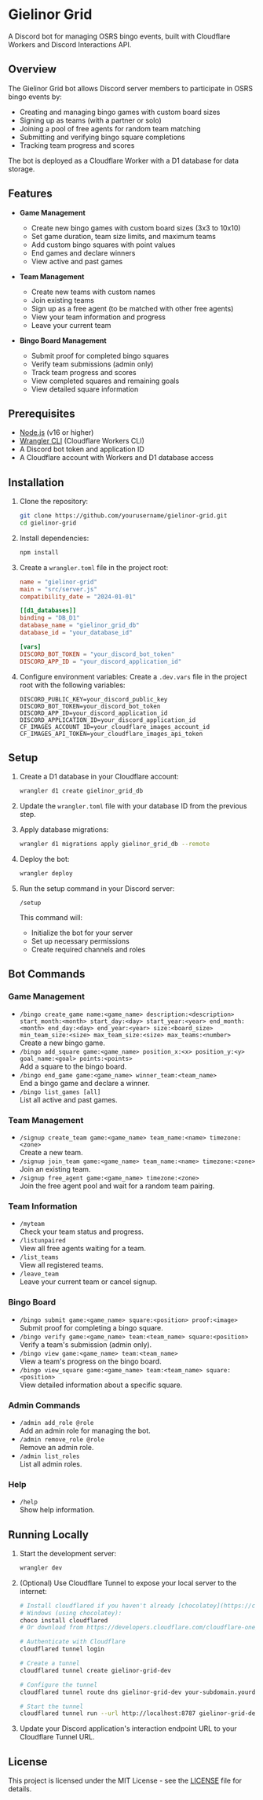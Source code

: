 # Gielinor Grid

A Discord bot for managing OSRS bingo events, built with Cloudflare Workers and Discord Interactions API.

## Overview

The Gielinor Grid bot allows Discord server members to participate in OSRS bingo events by:

- Creating and managing bingo games with custom board sizes
- Signing up as teams (with a partner or solo)
- Joining a pool of free agents for random team matching
- Submitting and verifying bingo square completions
- Tracking team progress and scores

The bot is deployed as a Cloudflare Worker with a D1 database for data storage.

## Features

- **Game Management**
  - Create new bingo games with custom board sizes (3x3 to 10x10)
  - Set game duration, team size limits, and maximum teams
  - Add custom bingo squares with point values
  - End games and declare winners
  - View active and past games

- **Team Management**
  - Create new teams with custom names
  - Join existing teams
  - Sign up as a free agent (to be matched with other free agents)
  - View your team information and progress
  - Leave your current team

- **Bingo Board Management**
  - Submit proof for completed bingo squares
  - Verify team submissions (admin only)
  - Track team progress and scores
  - View completed squares and remaining goals
  - View detailed square information

## Prerequisites

- [Node.js](https://nodejs.org/) (v16 or higher)
- [Wrangler CLI](https://developers.cloudflare.com/workers/wrangler/install-and-update/) (Cloudflare Workers CLI)
- A Discord bot token and application ID
- A Cloudflare account with Workers and D1 database access

## Installation

1. Clone the repository:
   ```bash
   git clone https://github.com/yourusername/gielinor-grid.git
   cd gielinor-grid
   ```

2. Install dependencies:
   ```bash
   npm install
   ```

3. Create a `wrangler.toml` file in the project root:
   ```toml
   name = "gielinor-grid"
   main = "src/server.js"
   compatibility_date = "2024-01-01"

   [[d1_databases]]
   binding = "DB_D1"
   database_name = "gielinor_grid_db"
   database_id = "your_database_id"

   [vars]
   DISCORD_BOT_TOKEN = "your_discord_bot_token"
   DISCORD_APP_ID = "your_discord_application_id"
   ```

4. Configure environment variables:
   Create a `.dev.vars` file in the project root with the following variables:
   ```
   DISCORD_PUBLIC_KEY=your_discord_public_key
   DISCORD_BOT_TOKEN=your_discord_bot_token
   DISCORD_APP_ID=your_discord_application_id
   DISCORD_APPLICATION_ID=your_discord_application_id
   CF_IMAGES_ACCOUNT_ID=your_cloudflare_images_account_id
   CF_IMAGES_API_TOKEN=your_cloudflare_images_api_token
   ```

## Setup

1. Create a D1 database in your Cloudflare account:
   ```bash
   wrangler d1 create gielinor_grid_db
   ```

2. Update the `wrangler.toml` file with your database ID from the previous step.

3. Apply database migrations:
   ```bash
   wrangler d1 migrations apply gielinor_grid_db --remote
   ```

4. Deploy the bot:
   ```bash
   wrangler deploy
   ```

5. Run the setup command in your Discord server:
   ```
   /setup
   ```
   This command will:
   - Initialize the bot for your server
   - Set up necessary permissions
   - Create required channels and roles

## Bot Commands

### Game Management
- `/bingo create_game name:<game_name> description:<description> start_month:<month> start_day:<day> start_year:<year> end_month:<month> end_day:<day> end_year:<year> size:<board_size> min_team_size:<size> max_team_size:<size> max_teams:<number>`  
  Create a new bingo game.
- `/bingo add_square game:<game_name> position_x:<x> position_y:<y> goal_name:<goal> points:<points>`  
  Add a square to the bingo board.
- `/bingo end_game game:<game_name> winner_team:<team_name>`  
  End a bingo game and declare a winner.
- `/bingo list_games [all]`  
  List all active and past games.

### Team Management
- `/signup create_team game:<game_name> team_name:<name> timezone:<zone>`  
  Create a new team.
- `/signup join_team game:<game_name> team_name:<name> timezone:<zone>`  
  Join an existing team.
- `/signup free_agent game:<game_name> timezone:<zone>`  
  Join the free agent pool and wait for a random team pairing.

### Team Information
- `/myteam`  
  Check your team status and progress.
- `/listunpaired`  
  View all free agents waiting for a team.
- `/list_teams`  
  View all registered teams.
- `/leave_team`  
  Leave your current team or cancel signup.

### Bingo Board
- `/bingo submit game:<game_name> square:<position> proof:<image>`  
  Submit proof for completing a bingo square.
- `/bingo verify game:<game_name> team:<team_name> square:<position>`  
  Verify a team's submission (admin only).
- `/bingo view game:<game_name> team:<team_name>`  
  View a team's progress on the bingo board.
- `/bingo view_square game:<game_name> team:<team_name> square:<position>`  
  View detailed information about a specific square.

### Admin Commands
- `/admin add_role @role`  
  Add an admin role for managing the bot.
- `/admin remove_role @role`  
  Remove an admin role.
- `/admin list_roles`  
  List all admin roles.

### Help
- `/help`  
  Show help information.

## Running Locally

1. Start the development server:
   ```bash
   wrangler dev
   ```

2. (Optional) Use Cloudflare Tunnel to expose your local server to the internet: 
   ```bash
   # Install cloudflared if you haven't already [chocolatey](https://chocolatey.org/install)
   # Windows (using chocolatey):
   choco install cloudflared
   # Or download from https://developers.cloudflare.com/cloudflare-one/connections/connect-apps/install-and-setup/installation/

   # Authenticate with Cloudflare
   cloudflared tunnel login

   # Create a tunnel
   cloudflared tunnel create gielinor-grid-dev

   # Configure the tunnel
   cloudflared tunnel route dns gielinor-grid-dev your-subdomain.yourdomain.com

   # Start the tunnel
   cloudflared tunnel run --url http://localhost:8787 gielinor-grid-dev
   ```

3. Update your Discord application's interaction endpoint URL to your Cloudflare Tunnel URL.

## License

This project is licensed under the MIT License - see the [LICENSE](LICENSE) file for details.
